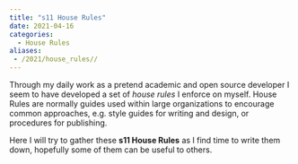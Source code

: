 ```yaml
---
title: "s11 House Rules"
date: 2021-04-16
categories:
  - House Rules
aliases:
 - /2021/house_rules// 
---
```


Through my daily work as a pretend academic and open source developer I seem to
have developed a set of _house rules_ I enforce on myself. House Rules are
normally guides used within large organizations to encourage common approaches,
e.g. style guides for writing and design, or procedures for publishing.

Here I will try to gather these **s11 House Rules** as I find time to write
them down, hopefully some of them can be useful to others.

